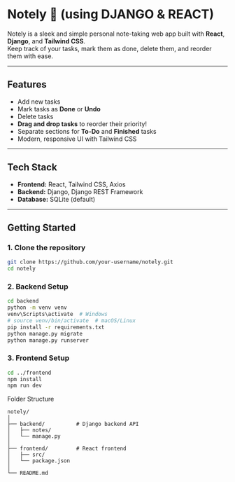 # Notely 📝 (using DJANGO & REACT)

Notely is a sleek and simple personal note-taking web app built with **React**, **Django**, and **Tailwind CSS**.  
Keep track of your tasks, mark them as done, delete them, and reorder them with ease.

---

## Features

- Add new tasks
- Mark tasks as **Done** or **Undo**
- Delete tasks
- **Drag and drop tasks** to reorder their priority!
- Separate sections for **To-Do** and **Finished** tasks
- Modern, responsive UI with Tailwind CSS

---

## Tech Stack

- **Frontend:** React, Tailwind CSS, Axios  
- **Backend:** Django, Django REST Framework  
- **Database:** SQLite (default)  

---

## Getting Started

### 1. Clone the repository

```bash
git clone https://github.com/your-username/notely.git
cd notely
```

### 2. Backend Setup
```bash
cd backend
python -m venv venv
venv\Scripts\activate  # Windows
# source venv/bin/activate  # macOS/Linux
pip install -r requirements.txt
python manage.py migrate
python manage.py runserver
```

### 3. Frontend Setup
```bash
cd ../frontend
npm install
npm run dev
```

Folder Structure
```
notely/
│
├── backend/          # Django backend API
│   ├── notes/        
│   └── manage.py
│
├── frontend/         # React frontend
│   ├── src/
│   └── package.json
│
└── README.md
```

